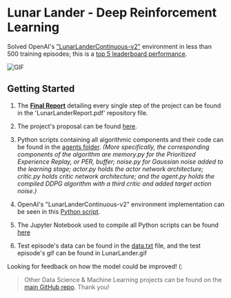 # Lunar Lander - Deep Reinforcement Learning
Solved OpenAI's ["LunarLanderContinuous-v2"](https://gym.openai.com/envs/LunarLanderContinuous-v2/) environment in less than 500 training episodes; this is a [top 5 leaderboard performance](https://github.com/openai/gym/wiki/Leaderboard#lunarlandercontinuous-v2). 

![GIF](https://github.com/SR14/LunarLander-DeepRL/blob/master/LunarLander.gif)

## Getting Started

1. The **[Final Report](https://github.com/SR14/LunarLander-DeepRL/blob/master/LunarLanderReport.pdf)** detailing every single step of the project can be found in the 'LunarLanderReport.pdf' repository file. 

2. The project's proposal can be found [here](https://github.com/SR14/LunarLander-DeepRL/blob/master/Project%20proposal.pdf).

3. Python scripts containing all algorithmic components and their code can be found in the [agents folder](https://github.com/SR14/LunarLander-DeepRL/tree/master/agents). *(More specifically, the corresponding components of the algorithm are memory.py for the Prioritized Experience Replay, or PER, buffer; noise.py for Gaussian noise added to the learning stage; actor.py holds the actor network architecture; critic.py holds critic network architecture; and the agent.py holds the compiled DDPG algorithm with a third critic and added target action noise.)*


4. OpenAI's "LunarLanderContinuous-v2" environment implementation can be seen in this [Python script](https://github.com/SR14/LunarLander-DeepRL/blob/master/task.py). 


5. The Jupyter Notebook used to compile all Python scripts can be found [here](https://github.com/SR14/LunarLander-DeepRL/blob/master/LunarLanderContinuous-v2.ipynb)


6. Test episode's data can be found in the [data.txt](https://github.com/SR14/LunarLander-DeepRL/blob/master/data.txt) file, and the test episode's gif can be found in LunarLander.gif

Looking for feedback on how the model could be improved! (:

>Other Data Science & Machine Learning projects can be found on the [main GitHub repo](https://github.com/SR14). Thank you!

